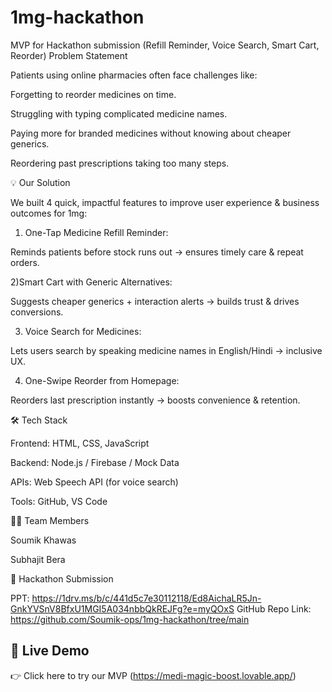 # 1mg-hackathon
MVP for Hackathon submission (Refill Reminder, Voice Search, Smart Cart, Reorder)
Problem Statement

Patients using online pharmacies often face challenges like:

Forgetting to reorder medicines on time.

Struggling with typing complicated medicine names.

Paying more for branded medicines without knowing about cheaper generics.

Reordering past prescriptions taking too many steps.

💡 Our Solution

We built 4 quick, impactful features to improve user experience & business outcomes for 1mg:

1) One-Tap Medicine Refill Reminder:

Reminds patients before stock runs out → ensures timely care & repeat orders.

2)Smart Cart with Generic Alternatives:

Suggests cheaper generics + interaction alerts → builds trust & drives conversions.

3) Voice Search for Medicines:

Lets users search by speaking medicine names in English/Hindi → inclusive UX.

4) One-Swipe Reorder from Homepage:

Reorders last prescription instantly → boosts convenience & retention.

🛠️ Tech Stack

Frontend: HTML, CSS, JavaScript 

Backend: Node.js / Firebase / Mock Data

APIs: Web Speech API (for voice search)

Tools: GitHub, VS Code

👨‍💻 Team Members

Soumik Khawas 

Subhajit Bera

📌 Hackathon Submission

PPT: https://1drv.ms/b/c/441d5c7e30112118/Ed8AichaLR5Jn-GnkYVSnV8BfxU1MGI5A034nbbQkREJFg?e=myQOxS
GitHub Repo Link: https://github.com/Soumik-ops/1mg-hackathon/tree/main

## 🔗 Live Demo
👉 Click here to try our MVP (https://medi-magic-boost.lovable.app/)


